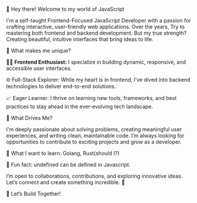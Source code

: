 👋 Hey there! Welcome to my world of JavaScript

I'm a self-taught Frontend-Focused JavaScript Developer with a passion for crafting interactive, user-friendly web applications. Over the years, Try to mastering both frontend and backend development. But my true strength? Creating beautiful, intuitive interfaces that bring ideas to life.

🚀 What makes me unique?

🧑‍💻 <strong>Frontend Enthusiast:</strong> I specialize in building dynamic, responsive, and accessible user interfaces.

🌐 Full-Stack Explorer: While my heart is in frontend, I’ve dived into backend technologies to deliver end-to-end solutions.

📈 Eager Learner: I thrive on learning new tools, frameworks, and best practices to stay ahead in the ever-evolving tech landscape.

🌟 What Drives Me?

I'm deeply passionate about solving problems, creating meaningful user experiences, and writing clean, maintainable code. I’m always looking for opportunities to contribute to exciting projects and grow as a developer.

👀   What I want to learn: Golang, Rust(should I?)

👾   Fun fact: undefined can be defined in Javascript.

I’m open to collaborations, contributions, and exploring innovative ideas. Let’s connect and create something incredible. 🚀
   
🤝 Let’s Build Together!
